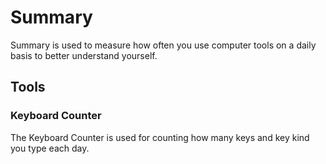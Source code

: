 # Summary

Summary is used to measure how often you use computer tools on a daily basis to better understand yourself.

## Tools

### Keyboard Counter

The Keyboard Counter is used for counting how many keys and key kind you type each day.
